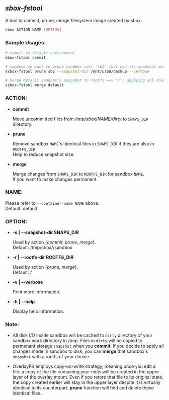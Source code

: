 ## *sbox-fstool*

A tool to commit, prune, merge filesystem image created by sbox.

```bash
sbox ACTION NAME [OPTION]
```

### Sample Usages:

```bash
# commit to default environment
sbox-fstool commit

# suppose we want to prune sandbox call 'sb2' that has its snapshot directory at '/mnt/usb0/backup'
ssbox-fstool prune sb2 --snapshot-dir /mnt/usb0/backup --verbose

# merge default sandbox's snapshot to rootfs ==> "/", applying all changes to disk
ssbox-fstool merge default
```

### ACTION:

* **commit**
    
    Move uncommitted files from */tmp/sbox/NAME/dirty* to `SNAPS_DIR` directory.
    
* **prune**

    Remove sandbox `NAME`'s identical files in `SNAPS_DIR` if they are also in `ROOTFS_DIR`.\
    Help to reduce snapshot size.

* **merge**

    Merge changes from `SNAPS_DIR` to `ROOTFS_DIR` for sandbox `NAME`.\
    If you want to make changes permanent.

### NAME:

Please refer to `--container-name NAME` above.\
Default: default

### OPTION:

* **-s | --snapshot-dir SNAPS_DIR**

    Used by action {*commit*, *prune*, *merge*}.\
    Default: /tmp/sbox/<NAME>/sandbox
    
* **-r | --rootfs-dir ROOTFS_DIR**

    Used by action {*prune*, *merge*}.\
    Default: /

* **-v | --verbose**

    Print more information.
    
* **-h | --help**

    Display help information.


### Note:

- All disk I/O inside sandbox will be cached to `dirty` directory of your sandbox work directory in /tmp. Files in `dirty` will be copied to permenant storage `snapshot` when you **commit**. If you decide to apply all changes made in sandbox to disk, you can **merge** that sandbox's `snapshot` with a rootfs of your choice. 

- OverlayFS employs copy-on-write strategy, meaning once you edit a file, a copy of the file containing your edits will be created in the upper layer of the overlay mount. Even if you retore that file to its original state, the copy created earlier will stay in the upper layer despite it is virtually identical to its counterpart. **prune** function will find and delete these identical files.

